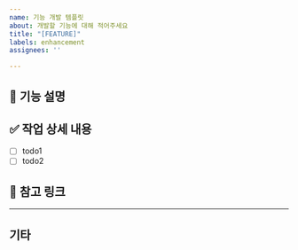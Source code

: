 ```yaml
---
name: 기능 개발 템플릿
about: 개발할 기능에 대해 적어주세요
title: "[FEATURE]"
labels: enhancement
assignees: ''

---
```


## 🌱 기능 설명

## ✅ 작업 상세 내용
- [ ] todo1
- [ ] todo2

## 🔗 참고 링크

---
## 기타
